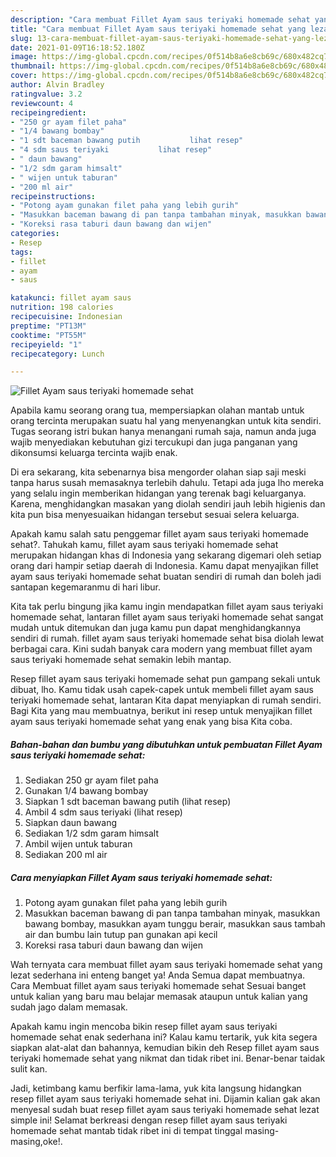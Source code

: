 ```yaml
---
description: "Cara membuat Fillet Ayam saus teriyaki homemade sehat yang lezat Untuk Jualan"
title: "Cara membuat Fillet Ayam saus teriyaki homemade sehat yang lezat Untuk Jualan"
slug: 13-cara-membuat-fillet-ayam-saus-teriyaki-homemade-sehat-yang-lezat-untuk-jualan
date: 2021-01-09T16:18:52.180Z
image: https://img-global.cpcdn.com/recipes/0f514b8a6e8cb69c/680x482cq70/fillet-ayam-saus-teriyaki-homemade-sehat-foto-resep-utama.jpg
thumbnail: https://img-global.cpcdn.com/recipes/0f514b8a6e8cb69c/680x482cq70/fillet-ayam-saus-teriyaki-homemade-sehat-foto-resep-utama.jpg
cover: https://img-global.cpcdn.com/recipes/0f514b8a6e8cb69c/680x482cq70/fillet-ayam-saus-teriyaki-homemade-sehat-foto-resep-utama.jpg
author: Alvin Bradley
ratingvalue: 3.2
reviewcount: 4
recipeingredient:
- "250 gr ayam filet paha"
- "1/4 bawang bombay"
- "1 sdt baceman bawang putih           lihat resep"
- "4 sdm saus teriyaki           lihat resep"
- " daun bawang"
- "1/2 sdm garam himsalt"
- " wijen untuk taburan"
- "200 ml air"
recipeinstructions:
- "Potong ayam gunakan filet paha yang lebih gurih"
- "Masukkan baceman bawang di pan tanpa tambahan minyak, masukkan bawang bombay, masukkan ayam tunggu berair, masukkan saus tambah air dan bumbu lain tutup pan gunakan api kecil"
- "Koreksi rasa taburi daun bawang dan wijen"
categories:
- Resep
tags:
- fillet
- ayam
- saus

katakunci: fillet ayam saus 
nutrition: 198 calories
recipecuisine: Indonesian
preptime: "PT13M"
cooktime: "PT55M"
recipeyield: "1"
recipecategory: Lunch

---
```



![Fillet Ayam saus teriyaki homemade sehat](https://img-global.cpcdn.com/recipes/0f514b8a6e8cb69c/680x482cq70/fillet-ayam-saus-teriyaki-homemade-sehat-foto-resep-utama.jpg)

Apabila kamu seorang orang tua, mempersiapkan olahan mantab untuk orang tercinta merupakan suatu hal yang menyenangkan untuk kita sendiri. Tugas seorang istri bukan hanya menangani rumah saja, namun anda juga wajib menyediakan kebutuhan gizi tercukupi dan juga panganan yang dikonsumsi keluarga tercinta wajib enak.

Di era  sekarang, kita sebenarnya bisa mengorder olahan siap saji meski tanpa harus susah memasaknya terlebih dahulu. Tetapi ada juga lho mereka yang selalu ingin memberikan hidangan yang terenak bagi keluarganya. Karena, menghidangkan masakan yang diolah sendiri jauh lebih higienis dan kita pun bisa menyesuaikan hidangan tersebut sesuai selera keluarga. 



Apakah kamu salah satu penggemar fillet ayam saus teriyaki homemade sehat?. Tahukah kamu, fillet ayam saus teriyaki homemade sehat merupakan hidangan khas di Indonesia yang sekarang digemari oleh setiap orang dari hampir setiap daerah di Indonesia. Kamu dapat menyajikan fillet ayam saus teriyaki homemade sehat buatan sendiri di rumah dan boleh jadi santapan kegemaranmu di hari libur.

Kita tak perlu bingung jika kamu ingin mendapatkan fillet ayam saus teriyaki homemade sehat, lantaran fillet ayam saus teriyaki homemade sehat sangat mudah untuk ditemukan dan juga kamu pun dapat menghidangkannya sendiri di rumah. fillet ayam saus teriyaki homemade sehat bisa diolah lewat berbagai cara. Kini sudah banyak cara modern yang membuat fillet ayam saus teriyaki homemade sehat semakin lebih mantap.

Resep fillet ayam saus teriyaki homemade sehat pun gampang sekali untuk dibuat, lho. Kamu tidak usah capek-capek untuk membeli fillet ayam saus teriyaki homemade sehat, lantaran Kita dapat menyiapkan di rumah sendiri. Bagi Kita yang mau membuatnya, berikut ini resep untuk menyajikan fillet ayam saus teriyaki homemade sehat yang enak yang bisa Kita coba.

<!--inarticleads1-->

##### Bahan-bahan dan bumbu yang dibutuhkan untuk pembuatan Fillet Ayam saus teriyaki homemade sehat:

1. Sediakan 250 gr ayam filet paha
1. Gunakan 1/4 bawang bombay
1. Siapkan 1 sdt baceman bawang putih           (lihat resep)
1. Ambil 4 sdm saus teriyaki           (lihat resep)
1. Siapkan  daun bawang
1. Sediakan 1/2 sdm garam himsalt
1. Ambil  wijen untuk taburan
1. Sediakan 200 ml air




<!--inarticleads2-->

##### Cara menyiapkan Fillet Ayam saus teriyaki homemade sehat:

1. Potong ayam gunakan filet paha yang lebih gurih
1. Masukkan baceman bawang di pan tanpa tambahan minyak, masukkan bawang bombay, masukkan ayam tunggu berair, masukkan saus tambah air dan bumbu lain tutup pan gunakan api kecil
1. Koreksi rasa taburi daun bawang dan wijen




Wah ternyata cara membuat fillet ayam saus teriyaki homemade sehat yang lezat sederhana ini enteng banget ya! Anda Semua dapat membuatnya. Cara Membuat fillet ayam saus teriyaki homemade sehat Sesuai banget untuk kalian yang baru mau belajar memasak ataupun untuk kalian yang sudah jago dalam memasak.

Apakah kamu ingin mencoba bikin resep fillet ayam saus teriyaki homemade sehat enak sederhana ini? Kalau kamu tertarik, yuk kita segera siapkan alat-alat dan bahannya, kemudian bikin deh Resep fillet ayam saus teriyaki homemade sehat yang nikmat dan tidak ribet ini. Benar-benar taidak sulit kan. 

Jadi, ketimbang kamu berfikir lama-lama, yuk kita langsung hidangkan resep fillet ayam saus teriyaki homemade sehat ini. Dijamin kalian gak akan menyesal sudah buat resep fillet ayam saus teriyaki homemade sehat lezat simple ini! Selamat berkreasi dengan resep fillet ayam saus teriyaki homemade sehat mantab tidak ribet ini di tempat tinggal masing-masing,oke!.


